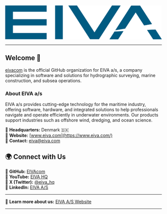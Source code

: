 ![EIVA A/S](/resources/Logo_RGB.png)

-----

## Welcome 🌊

[eivacom](https://github.com/eivacom) is the official GitHub organization for EIVA a/s, a company specializing in software and solutions for hydrographic surveying, marine construction, and subsea operations.

### About EIVA a/s

EIVA a/s provides cutting-edge technology for the maritime industry, offering software, hardware, and integrated solutions to help professionals navigate and operate efficiently in underwater environments. Our products support industries such as offshore wind, dredging, and ocean science.

📍 **Headquarters:** Denmark 🇩🇰  
🔗 **Website:** [www.eiva.com](https://www.eiva.com/)  
📧 **Contact:** [eiva@eiva.com](mailto:eiva@eiva.com)  

## 🌍 Connect with Us  

📌 **GitHub:** [EIVAcom](https://github.com/EIVAcom)  
📌 **YouTube:** [EIVA HQ](https://www.youtube.com/user/EIVAmarinesolutions)  
📌 **X (Twitter):** [@eiva_hq](https://twitter.com/eiva_hq)  
📌 **LinkedIn:** [EIVA A/S](https://www.linkedin.com/company/eiva-hq)  

---

🔗 **Learn more about us:** [EIVA A/S Website](https://www.eiva.com/about)

---

